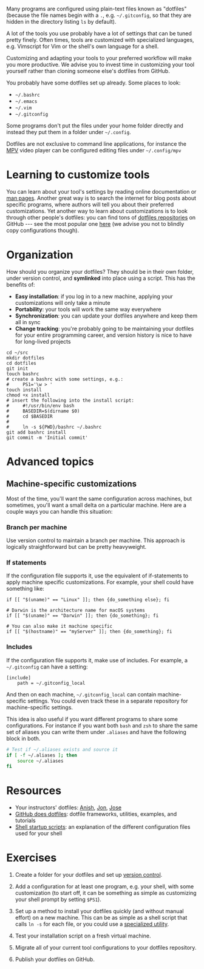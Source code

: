 Many programs are configured using plain-text files known as "dotfiles"
(because the file names begin with a `.`, e.g. `~/.gitconfig`, so that they are
hidden in the directory listing `ls` by default).

A lot of the tools you use probably have a lot of settings that can be tuned
pretty finely. Often times, tools are customized with specialized languages,
e.g. Vimscript for Vim or the shell's own language for a shell.

Customizing and adapting your tools to your preferred workflow will make you
more productive. We advise you to invest time in customizing your tool yourself
rather than cloning someone else's dotfiles from GitHub.

You probably have some dotfiles set up already. Some places to look:

- `~/.bashrc`
- `~/.emacs`
- `~/.vim`
- `~/.gitconfig`

Some programs don't put the files under your home folder directly and instead they put them in a folder under `~/.config`.

Dotfiles are not exclusive to command line applications, for instance the [MPV](https://mpv.io/) video player can be configured editing files under `~/.config/mpv`

# Learning to customize tools

You can learn about your tool's settings by reading online documentation or
[man pages](https://en.wikipedia.org/wiki/Man_page). Another great way is to
search the internet for blog posts about specific programs, where authors will
tell you about their preferred customizations. Yet another way to learn about
customizations is to look through other people's dotfiles: you can find tons of
[dotfiles
repositories](https://github.com/search?o=desc&q=dotfiles&s=stars&type=Repositories)
on GitHub --- see the most popular one
[here](https://github.com/mathiasbynens/dotfiles) (we advise you not to blindly
copy configurations though).

# Organization

How should you organize your dotfiles? They should be in their own folder,
under version control, and **symlinked** into place using a script. This has
the benefits of:

- **Easy installation**: if you log in to a new machine, applying your
customizations will only take a minute
- **Portability**: your tools will work the same way everywhere
- **Synchronization**: you can update your dotfiles anywhere and keep them all
in sync
- **Change tracking**: you're probably going to be maintaining your dotfiles
for your entire programming career, and version history is nice to have for
long-lived projects

```shell
cd ~/src
mkdir dotfiles
cd dotfiles
git init
touch bashrc
# create a bashrc with some settings, e.g.:
#     PS1='\w > '
touch install
chmod +x install
# insert the following into the install script:
#     #!/usr/bin/env bash
#     BASEDIR=$(dirname $0)
#     cd $BASEDIR
#
#     ln -s ${PWD}/bashrc ~/.bashrc
git add bashrc install
git commit -m 'Initial commit'
```

# Advanced topics

## Machine-specific customizations

Most of the time, you'll want the same configuration across machines, but
sometimes, you'll want a small delta on a particular machine. Here are a couple
ways you can handle this situation:

### Branch per machine

Use version control to maintain a branch per machine. This approach is
logically straightforward but can be pretty heavyweight.

### If statements

If the configuration file supports it, use the equivalent of if-statements to
apply machine specific customizations. For example, your shell could have something
like:

```shell
if [[ "$(uname)" == "Linux" ]]; then {do_something else}; fi

# Darwin is the architecture name for macOS systems
if [[ "$(uname)" == "Darwin" ]]; then {do_something}; fi

# You can also make it machine specific
if [[ "$(hostname)" == "myServer" ]]; then {do_something}; fi
```

### Includes

If the configuration file supports it, make use of includes. For example,
a `~/.gitconfig` can have a setting:

```
[include]
    path = ~/.gitconfig_local
```

And then on each machine, `~/.gitconfig_local` can contain machine-specific
settings. You could even track these in a separate repository for
machine-specific settings.

This idea is also useful if you want different programs to share some configurations. For instance if you want both `bash` and `zsh` to share the same set of aliases you can write them under `.aliases` and have the following block in both.

```bash
# Test if ~/.aliases exists and source it
if [ -f ~/.aliases ]; then
    source ~/.aliases
fi
```

# Resources

- Your instructors' dotfiles:
  [Anish](https://github.com/anishathalye/dotfiles),
  [Jon](https://github.com/jonhoo/configs),
  [Jose](https://github.com/jjgo/dotfiles)
- [GitHub does dotfiles](http://dotfiles.github.io/): dotfile frameworks,
utilities, examples, and tutorials
- [Shell startup
  scripts](https://blog.flowblok.id.au/2013-02/shell-startup-scripts.html): an
  explanation of the different configuration files used for your shell

# Exercises

1. Create a folder for your dotfiles and set up [version
   control](/2019/version-control/).

1. Add a configuration for at least one program, e.g. your shell, with some
   customization (to start off, it can be something as simple as customizing
   your shell prompt by setting `$PS1`).

1. Set up a method to install your dotfiles quickly (and without manual effort)
   on a new machine. This can be as simple as a shell script that calls `ln -s`
   for each file, or you could use a [specialized
   utility](http://dotfiles.github.io/utilities/).

1. Test your installation script on a fresh virtual machine.

1. Migrate all of your current tool configurations to your dotfiles repository.

1. Publish your dotfiles on GitHub.

